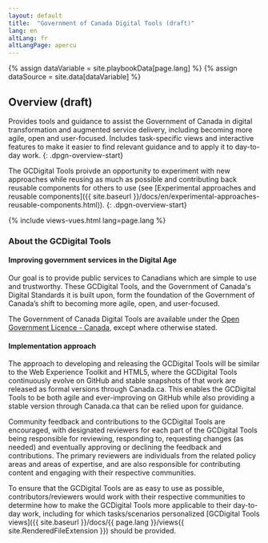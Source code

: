 ```yaml
---
layout: default
title:  "Government of Canada Digital Tools (draft)"
lang: en
altLang: fr
altLangPage: apercu
---
```

{% assign dataVariable = site.playbookData[page.lang] %}
{% assign dataSource = site.data[dataVariable] %}
<section class="dpgn-section-overview">

## Overview (draft)

Provides tools and guidance to assist the Government of Canada in digital transformation and augmented service delivery, including becoming more agile, open and user-focused. Includes task-specific views and interactive features to make it easier to find relevant guidance and to apply it to day-to-day work.
{: .dpgn-overview-start}

The GCDigital Tools proivde an opportunity to experiment with new approaches while reusing as much as possible and contributing back reusable components for others to use (see [Experimental approaches and reusable components]({{ site.baseurl }}/docs/en/experimental-approaches-reusable-components.html)).
{: .dpgn-overview-start}

{% include views-vues.html lang=page.lang %}

<section class="dpgn-overview-end">

### About the GCDigital Tools

<section class="dpgn-overview-end">
  
#### Improving government services in the Digital Age

Our goal is to provide public services to Canadians which are simple to use and trustworthy. These GCDigital Tools, and the Government of Canada's Digital Standards it is built upon, form the foundation of the Government of Canada’s shift to becoming more agile, open, and user-focused.

The Government of Canada Digital Tools are available under the [Open Government Licence - Canada](https://open.canada.ca/en/open-government-licence-canada), except where otherwise stated.

</section>

<section class="dpgn-overview-end">

#### Implementation approach

The approach to developing and releasing the GCDigital Tools will be similar to the Web Experience Toolkit and HTML5, where the GCDigital Tools continuously evolve on GitHub and stable snapshots of that work are released as formal versions through Canada.ca. This enables the GCDigital Tools to be both agile and ever-improving on GitHub while also providing a stable version through Canada.ca that can be relied upon for guidance.

Community feedback and contributions to the GCDigital Tools are encouraged, with designated reviewers for each part of the GCDigital Tools being responsible for reviewing, responding to, requesting changes (as needed) and eventually approving or declining the feedback and contributions. The primary reviewers are individuals from the related policy areas and areas of expertise, and are also responsible for contributing content and engaging with their respective communities.

To ensure that the GCDigital Tools are as easy to use as possible, contributors/reviewers would work with their respective communities to determine how to make the GCDigital Tools more applicable to their day-to-day work, including for which tasks/scenarios personalized [GCDigital Tools views]({{ site.baseurl }}/docs/{{ page.lang }}/views{{ site.RenderedFileExtension }}) should be provided.

</section>
